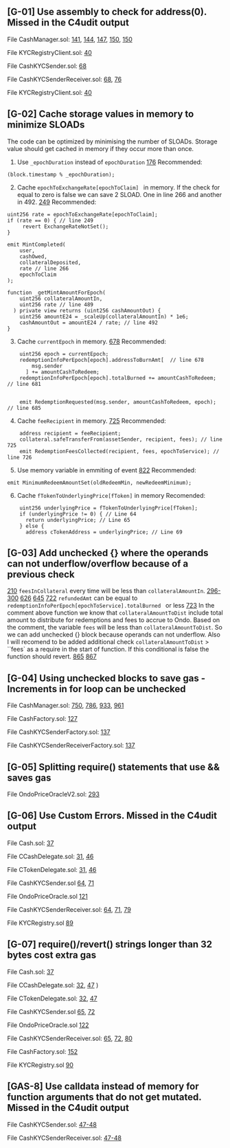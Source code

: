 ## [G-01] Use assembly to check for address(0). Missed in the C4udit output
File CashManager.sol: [141](https://github.com/code-423n4/2023-01-ondo/blob/main/contracts/cash/CashManager.sol#L141), [144](https://github.com/code-423n4/2023-01-ondo/blob/main/contracts/cash/CashManager.sol#L144), [147](https://github.com/code-423n4/2023-01-ondo/blob/main/contracts/cash/CashManager.sol#L147), [150](https://github.com/code-423n4/2023-01-ondo/blob/main/contracts/cash/CashManager.sol#L150), [150](https://github.com/code-423n4/2023-01-ondo/blob/main/contracts/cash/CashManager.sol#L150)

File KYCRegistryClient.sol: [40](https://github.com/code-423n4/2023-01-ondo/blob/main/contracts/cash/kyc/KYCRegistryClient.sol#L40)

File CashKYCSender.sol: [68](https://github.com/code-423n4/2023-01-ondo/blob/main/contracts/cash/token/CashKYCSender.sol#L68)

File CashKYCSenderReceiver.sol: [68](https://github.com/code-423n4/2023-01-ondo/blob/main/contracts/cash/token/CashKYCSenderReceiver.sol#L68), [76](https://github.com/code-423n4/2023-01-ondo/blob/main/contracts/cash/token/CashKYCSenderReceiver.sol#L76)

File KYCRegistryClient.sol: [40](https://github.com/code-423n4/2023-01-ondo/blob/main/contracts/cash/kyc/KYCRegistryClient.sol#L40)


## [G-02] Cache storage values in memory to minimize SLOADs
The code can be optimized by minimising the number of SLOADs. Storage value should get cached in memory if they occur more than once.

1) Use `_epochDuration` instead of `epochDuration` [176](https://github.com/code-423n4/2023-01-ondo/blob/main/contracts/cash/CashManager.sol#L176)
Recommended:
```
(block.timestamp % _epochDuration);
```
2) Cache `epochToExchangeRate[epochToClaim] ` in memory. If the check for equal to zero is false we can save 2 SLOAD. One in line 266 and another in 492. [249](https://github.com/code-423n4/2023-01-ondo/blob/main/contracts/cash/CashManager.sol#L249)
Recommended:
```  
uint256 rate = epochToExchangeRate[epochToClaim];
if (rate == 0) { // line 249
     revert ExchangeRateNotSet();
}

emit MintCompleted(
    user,
    cashOwed,
    collateralDeposited,
    rate // line 266
    epochToClaim
);

function _getMintAmountForEpoch(
    uint256 collateralAmountIn,
    uint256 rate // line 489
  ) private view returns (uint256 cashAmountOut) {
    uint256 amountE24 = _scaleUp(collateralAmountIn) * 1e6;
    cashAmountOut = amountE24 / rate; // line 492
}
```
3) Cache `currentEpoch` in memory. [678](https://github.com/code-423n4/2023-01-ondo/blob/main/contracts/cash/CashManager.sol#L678)
Recommended:
```
    uint256 epoch = currentEpoch;
    redemptionInfoPerEpoch[epoch].addressToBurnAmt[  // line 678
        msg.sender
      ] += amountCashToRedeem;
    redemptionInfoPerEpoch[epoch].totalBurned += amountCashToRedeem; // line 681


    emit RedemptionRequested(msg.sender, amountCashToRedeem, epoch); // line 685
```
4) Cache `feeRecipient` in memory. [725](https://github.com/code-423n4/2023-01-ondo/blob/main/contracts/cash/CashManager.sol#L725)
Recommended:
```
    address recipient = feeRecipient;
    collateral.safeTransferFrom(assetSender, recipient, fees); // line 725
    emit RedemptionFeesCollected(recipient, fees, epochToService); // line 726
```
5) Use memory variable in emmiting of event [822](https://github.com/code-423n4/2023-01-ondo/blob/main/contracts/cash/CashManager.sol#L822)
Recommended:
```
emit MinimumRedeemAmountSet(oldRedeemMin, newRedeemMinimum);
```
6) Cache `fTokenToUnderlyingPrice[fToken]` in memory
Recomended:
```
    uint256 underlyingPrice = fTokenToUnderlyingPrice[fToken];
    if (underlyingPrice != 0) { // Line 64
      return underlyingPrice; // Line 65
    } else {
      address cTokenAddress = underlyingPrice; // Line 69
```
## [G-03] Add unchecked {} where the operands can not underflow/overflow because of a previous check
[210](https://github.com/code-423n4/2023-01-ondo/blob/main/contracts/cash/CashManager.sol#L210) `feesInCollateral` every time will be less than `collateralAmountIn`. 
[296-300](https://github.com/code-423n4/2023-01-ondo/blob/main/contracts/cash/CashManager.sol#L296-L300)
[626](https://github.com/code-423n4/2023-01-ondo/blob/main/contracts/cash/CashManager.sol#L626)
[645](https://github.com/code-423n4/2023-01-ondo/blob/main/contracts/cash/CashManager.sol#L645)
[722](https://github.com/code-423n4/2023-01-ondo/blob/main/contracts/cash/CashManager.sol#L722) `refundedAmt` can be equal to `redemptionInfoPerEpoch[epochToService].totalBurned ` or less
[723](https://github.com/code-423n4/2023-01-ondo/blob/main/contracts/cash/CashManager.sol#L723)  In the comment above function we know that `collateralAmountToDist` include total amount to distribute for redemptions and fees to accrue to Ondo. Based on the comment, the variable `fees` will be less than `collateralAmountToDist`. So we can add  unchecked {}  block because operands can not underflow. Also I will recomend to be added additional check ``collateralAmountToDist`` > ``fees` as a require in the start of function. If this conditional is false the function should revert. 
[865](https://github.com/code-423n4/2023-01-ondo/blob/main/contracts/cash/CashManager.sol#L865)
[867](https://github.com/code-423n4/2023-01-ondo/blob/main/contracts/cash/CashManager.sol#L867)
## [G-04] Using unchecked blocks to save gas - Increments in for loop can be unchecked
File CashManager.sol: [750](https://github.com/code-423n4/2023-01-ondo/blob/main/contracts/cash/CashManager.sol#L750), [786](https://github.com/code-423n4/2023-01-ondo/blob/main/contracts/cash/CashManager.sol#L786), [933](https://github.com/code-423n4/2023-01-ondo/blob/main/contracts/cash/CashManager.sol#L933), [961](https://github.com/code-423n4/2023-01-ondo/blob/main/contracts/cash/CashManager.sol#L961)

File CashFactory.sol: [127](https://github.com/code-423n4/2023-01-ondo/blob/main/contracts/cash/factory/CashFactory.sol#L127)

File CashKYCSenderFactory.sol: [137](https://github.com/code-423n4/2023-01-ondo/blob/main/contracts/cash/factory/CashKYCSenderFactory.sol#L137)

File CashKYCSenderReceiverFactory.sol: [137](https://github.com/code-423n4/2023-01-ondo/blob/main/contracts/cash/CashKYCSenderReceiverFactory/CashFactory.sol#L137)

## [G-05] Splitting require() statements that use && saves gas
File OndoPriceOracleV2.sol: [293](https://github.com/code-423n4/2023-01-ondo/blob/main/contracts/lending/OndoPriceOracleV2.sol#L293)

## [G-06] Use Custom Errors. Missed in the C4udit output
File Cash.sol: [37](https://github.com/code-423n4/2023-01-ondo/blob/main/contracts/cash/token/Cash.sol#L37)

File CCashDelegate.sol: [31](https://github.com/code-423n4/2023-01-ondo/blob/main/contracts/lending/tokens/cCash/CCashDelegate.sol#L31), [46](https://github.com/code-423n4/2023-01-ondo/blob/main/contracts/lending/tokens/cCash/CCashDelegate.sol#L46
)

File CTokenDelegate.sol: [31](https://github.com/code-423n4/2023-01-ondo/blob/main/contracts/lending/tokens/cToken/CTokenDelegate.sol#L31), [46](https://github.com/code-423n4/2023-01-ondo/blob/main/contracts/lending/tokens/cToken/CTokenDelegate.sol#L46)

File CashKYCSender.sol [64](https://github.com/code-423n4/2023-01-ondo/blob/main/contracts/cash/token/CashKYCSender.sol#L64), [71](https://github.com/code-423n4/2023-01-ondo/blob/main/contracts/cash/token/CashKYCSender.sol#L71)

File OndoPriceOracle.sol [121](https://github.com/code-423n4/2023-01-ondo/blob/main/contracts/lending/OndoPriceOracle.sol#L121)

File CashKYCSenderReceiver.sol: [64](https://github.com/code-423n4/2023-01-ondo/blob/main/contracts/cash/token/CashKYCSenderReceiver.sol#L64), [71](https://github.com/code-423n4/2023-01-ondo/blob/main/contracts/cash/token/CashKYCSenderReceiver.sol#L71), [79](https://github.com/code-423n4/2023-01-ondo/blob/main/contracts/cash/token/CashKYCSenderReceiver.sol#L79)

File KYCRegistry.sol [89](https://github.com/code-423n4/2023-01-ondo/blob/main/contracts/cash/kyc/KYCRegistry.sol#L89)

## [G-07] require()/revert() strings longer than 32 bytes cost extra gas
File Cash.sol: [37](https://github.com/code-423n4/2023-01-ondo/blob/main/contracts/cash/token/Cash.sol#L37)

File CCashDelegate.sol: [32](https://github.com/code-423n4/2023-01-ondo/blob/main/contracts/lending/tokens/cCash/CCashDelegate.sol#L32), [47](https://github.com/code-423n4/2023-01-ondo/blob/main/contracts/lending/tokens/cCash/CCashDelegate.sol#L47)
)

File CTokenDelegate.sol: [32](https://github.com/code-423n4/2023-01-ondo/blob/main/contracts/lending/tokens/cToken/CTokenDelegate.sol#L32), [47](https://github.com/code-423n4/2023-01-ondo/blob/main/contracts/lending/tokens/cToken/CTokenDelegate.sol#L47)

File CashKYCSender.sol [65](https://github.com/code-423n4/2023-01-ondo/blob/main/contracts/cash/token/CashKYCSender.sol#L65), [72](https://github.com/code-423n4/2023-01-ondo/blob/main/contracts/cash/token/CashKYCSender.sol#L72)

File OndoPriceOracle.sol [122](https://github.com/code-423n4/2023-01-ondo/blob/main/contracts/lending/OndoPriceOracle.sol#L122)

File CashKYCSenderReceiver.sol: [65](https://github.com/code-423n4/2023-01-ondo/blob/main/contracts/cash/token/CashKYCSenderReceiver.sol#L65), [72](https://github.com/code-423n4/2023-01-ondo/blob/main/contracts/cash/token/CashKYCSenderReceiver.sol#L72), [80](https://github.com/code-423n4/2023-01-ondo/blob/main/contracts/cash/token/CashKYCSenderReceiver.sol#L80)

File CashFactory.sol: [152](https://github.com/code-423n4/2023-01-ondo/blob/main/contracts/cash/factory/CashFactory.sol#L152)

File KYCRegistry.sol [90](https://github.com/code-423n4/2023-01-ondo/blob/main/contracts/cash/kyc/KYCRegistry.sol#L90)
## [GAS-8] Use calldata instead of memory for function arguments that do not get mutated. Missed in the C4udit output
File CashKYCSender.sol: [47-48](https://github.com/code-423n4/2023-01-ondo/blob/main/contracts/cash/token/CashKYCSender.sol#L47-L48)

File CashKYCSenderReceiver.sol: [47-48](https://github.com/code-423n4/2023-01-ondo/blob/main/contracts/cash/token/CashKYCSenderReceiver.sol#L47-L48)
